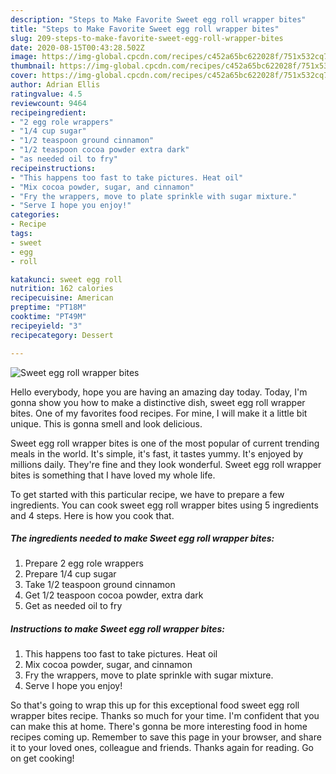 ```yaml
---
description: "Steps to Make Favorite Sweet egg roll wrapper bites"
title: "Steps to Make Favorite Sweet egg roll wrapper bites"
slug: 209-steps-to-make-favorite-sweet-egg-roll-wrapper-bites
date: 2020-08-15T00:43:28.502Z
image: https://img-global.cpcdn.com/recipes/c452a65bc622028f/751x532cq70/sweet-egg-roll-wrapper-bites-recipe-main-photo.jpg
thumbnail: https://img-global.cpcdn.com/recipes/c452a65bc622028f/751x532cq70/sweet-egg-roll-wrapper-bites-recipe-main-photo.jpg
cover: https://img-global.cpcdn.com/recipes/c452a65bc622028f/751x532cq70/sweet-egg-roll-wrapper-bites-recipe-main-photo.jpg
author: Adrian Ellis
ratingvalue: 4.5
reviewcount: 9464
recipeingredient:
- "2 egg role wrappers"
- "1/4 cup sugar"
- "1/2 teaspoon ground cinnamon"
- "1/2 teaspoon cocoa powder extra dark"
- "as needed oil to fry"
recipeinstructions:
- "This happens too fast to take pictures. Heat oil"
- "Mix cocoa powder, sugar, and cinnamon"
- "Fry the wrappers, move to plate sprinkle with sugar mixture."
- "Serve I hope you enjoy!"
categories:
- Recipe
tags:
- sweet
- egg
- roll

katakunci: sweet egg roll 
nutrition: 162 calories
recipecuisine: American
preptime: "PT18M"
cooktime: "PT49M"
recipeyield: "3"
recipecategory: Dessert

---
```



![Sweet egg roll wrapper bites](https://img-global.cpcdn.com/recipes/c452a65bc622028f/751x532cq70/sweet-egg-roll-wrapper-bites-recipe-main-photo.jpg)

Hello everybody, hope you are having an amazing day today. Today, I'm gonna show you how to make a distinctive dish, sweet egg roll wrapper bites. One of my favorites food recipes. For mine, I will make it a little bit unique. This is gonna smell and look delicious.

Sweet egg roll wrapper bites is one of the most popular of current trending meals in the world. It's simple, it's fast, it tastes yummy. It's enjoyed by millions daily. They're fine and they look wonderful. Sweet egg roll wrapper bites is something that I have loved my whole life.




To get started with this particular recipe, we have to prepare a few ingredients. You can cook sweet egg roll wrapper bites using 5 ingredients and 4 steps. Here is how you cook that.

<!--inarticleads1-->

##### The ingredients needed to make Sweet egg roll wrapper bites:

1. Prepare 2 egg role wrappers
1. Prepare 1/4 cup sugar
1. Take 1/2 teaspoon ground cinnamon
1. Get 1/2 teaspoon cocoa powder, extra dark
1. Get as needed oil to fry




<!--inarticleads2-->

##### Instructions to make Sweet egg roll wrapper bites:

1. This happens too fast to take pictures. Heat oil
1. Mix cocoa powder, sugar, and cinnamon
1. Fry the wrappers, move to plate sprinkle with sugar mixture.
1. Serve I hope you enjoy!




So that's going to wrap this up for this exceptional food sweet egg roll wrapper bites recipe. Thanks so much for your time. I'm confident that you can make this at home. There's gonna be more interesting food in home recipes coming up. Remember to save this page in your browser, and share it to your loved ones, colleague and friends. Thanks again for reading. Go on get cooking!

